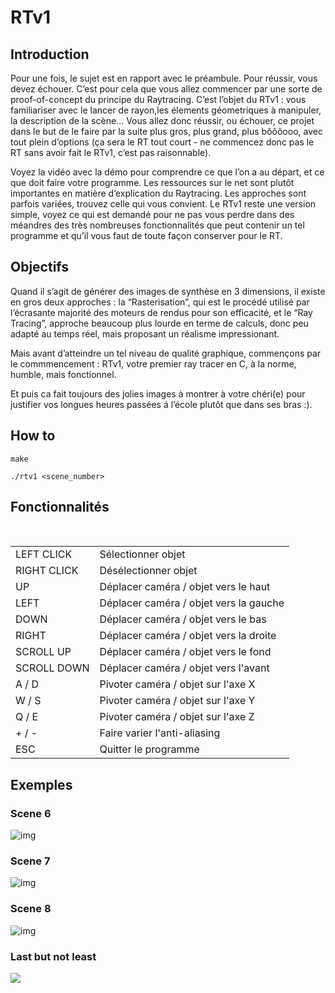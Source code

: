 # RTv1

## Introduction

  Pour une fois, le sujet est en rapport avec le préambule. Pour réussir, vous devez échouer. C’est pour cela que vous allez commencer par une sorte de proof-of-concept du principe du Raytracing. C’est l’objet du RTv1 : vous familiariser avec le lancer de rayon,les élements géometriques à manipuler, la description de la scène...
  Vous allez donc réussir, ou échouer, ce projet dans le but de le faire par la suite plus gros, plus grand, plus bôôôooo, avec tout plein d’options (ça sera le RT tout court - ne commencez donc pas le RT sans avoir fait le RTv1, c’est pas raisonnable).

  Voyez la vidéo avec la démo pour comprendre ce que l’on a au départ, et ce que doit faire votre programme. Les ressources sur le net sont plutôt importantes en matière d’explication du Raytracing. Les approches sont parfois variées, trouvez celle qui vous convient. Le RTv1 reste une version simple, voyez ce qui est demandé pour ne pas vous perdre dans des méandres des très nombreuses fonctionnalités que peut contenir un tel programme et qu’il vous faut de toute façon conserver pour le RT.
  
## Objectifs
  
  Quand il s’agit de générer des images de synthèse en 3 dimensions, il existe en gros deux approches : la “Rasterisation”, qui est le procédé utilisé par l’écrasante majorité des moteurs de rendus pour son efficacité, et le “Ray Tracing”, approche beaucoup plus lourde en terme de calculs, donc peu adapté au temps réel, mais proposant un réalisme impressionant.
 
  Mais avant d’atteindre un tel niveau de qualité graphique, commençons par le commmencement : RTv1, votre premier ray tracer en C, à la norme, humble, mais fonctionnel.
  
  Et puis ca fait toujours des jolies images à montrer à votre chéri(e) pour justifier vos longues heures passées á l’école plutôt que dans ses bras :).

## How to

```
make
```

```
./rtv1 <scene_number>
```

## Fonctionnalités

 <table>
   <tr>
       <td>LEFT CLICK</td>
       <td>Sélectionner objet</td>
   </tr>
   <tr>
       <td>RIGHT CLICK</td>
       <td>Désélectionner objet</td>
   </tr>
   <tr>
       <td>UP</td>
       <td>Déplacer caméra / objet vers le haut</td>
   </tr>
   <tr>
       <td>LEFT</td>
       <td>Déplacer caméra / objet vers la gauche</td>
   </tr>
   <tr>
       <td>DOWN</td>
       <td>Déplacer caméra / objet vers le bas</td>
   </tr>
   <tr>
       <td>RIGHT</td>
       <td>Déplacer caméra / objet vers la droite</td>
   </tr>
   <tr>
       <td>SCROLL UP</td>
       <td>Déplacer caméra / objet vers le fond</td>
   </tr>
   <tr>
       <td>SCROLL DOWN</td>
       <td>Déplacer caméra / objet vers l'avant</td>
   </tr>
   <tr>
       <td>A / D</td>
       <td>Pivoter caméra / objet sur l'axe X</td>
   </tr>
   <tr>
       <td>W / S</td>
       <td>Pivoter caméra / objet sur l'axe Y</td>
   </tr>
   <tr>
       <td>Q / E</td>
       <td>Pivoter caméra / objet sur l'axe Z</td>
   </tr>
   <tr>
       <td>+ / -</td>
       <td>Faire varier l'anti-aliasing</td>
   </tr>
   <tr>
       <td>ESC</td>
       <td>Quitter le programme</td>
   </tr>
</table>

## Exemples

### Scene 6
![img](https://i.imgur.com/8LLAixK.png)

### Scene 7
![img](https://i.imgur.com/09kTcpf.png)

### Scene 8
![img](https://i.imgur.com/n5GfsoL.png)

### Last but not least
![](https://media.giphy.com/media/1BeGacr7uSnIqU5YaO/giphy.gif)
